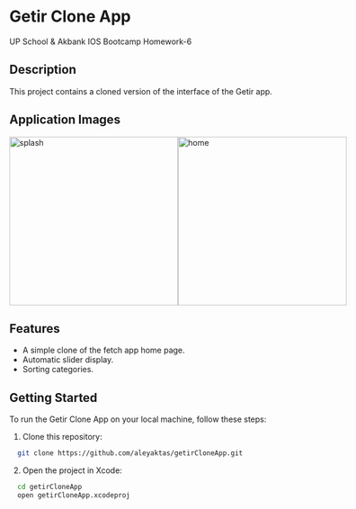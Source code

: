 # Getir Clone App

UP School & Akbank IOS Bootcamp Homework-6

## Description

This project contains a cloned version of the interface of the Getir app.

## Application Images


<div style="display: flex; flex-direction: row;">
  <img width="300" alt="splash" src="https://github.com/aleyaktas/getirCloneApp/assets/76265779/4a3d6591-6376-4a19-ba25-b4e2362bf6c8">
  <img width="300" alt="home" src="https://github.com/aleyaktas/getirCloneApp/assets/76265779/d71a6ded-6fa0-4b44-81f2-d3b825ced2fb">
</div>


## Features

- A simple clone of the fetch app home page.
- Automatic slider display.
- Sorting categories.

## Getting Started

To run the Getir Clone App on your local machine, follow these steps:

1. Clone this repository:

```bash
  git clone https://github.com/aleyaktas/getirCloneApp.git
```

2. Open the project in Xcode:

```bash
  cd getirCloneApp
  open getirCloneApp.xcodeproj
```






